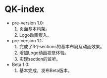 # QK-index
* pre-version 1.0:
    1. 页面基本构架。
    2. Logo动画嵌入。
* pre-version 1.1:
    1. 完成了3个sections的基本布局及动画效果。
    2. 增加Logo动画视觉体验。
    3. 实现section的监听。
* Beta 1.0:
    1. 基本完成，发布Beta版本。